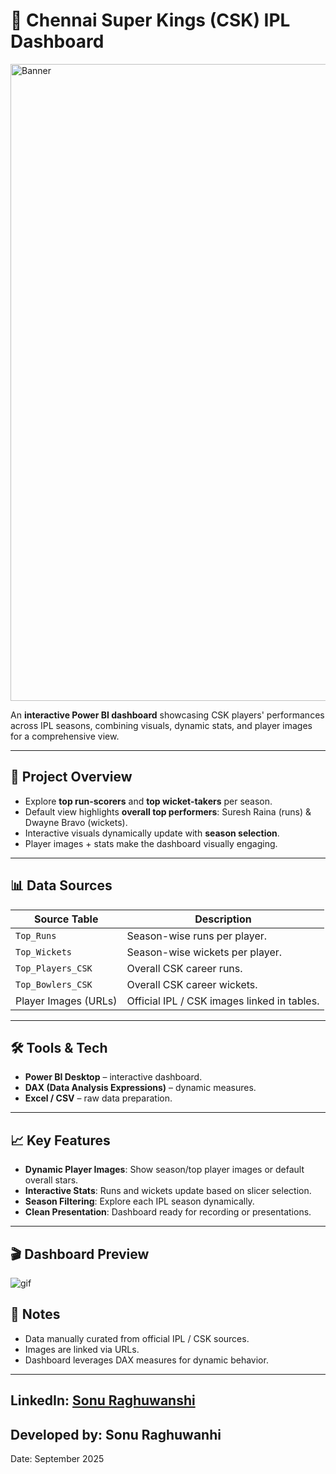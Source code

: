 # 🏏 Chennai Super Kings (CSK) IPL Dashboard

<img width="3840" height="1019" alt="Banner" src="https://github.com/user-attachments/assets/c823b07f-fef3-49fb-b739-2448a47b1bdc" />



An **interactive Power BI dashboard** showcasing CSK players' performances across IPL seasons, combining visuals, dynamic stats, and player images for a comprehensive view.

---

## 🚀 Project Overview

- Explore **top run-scorers** and **top wicket-takers** per season.  
- Default view highlights **overall top performers**: Suresh Raina (runs) & Dwayne Bravo (wickets).  
- Interactive visuals dynamically update with **season selection**.  
- Player images + stats make the dashboard visually engaging.

---

## 📊 Data Sources

| Source Table           | Description |
|------------------------|-------------|
| `Top_Runs`             | Season-wise runs per player. |
| `Top_Wickets`          | Season-wise wickets per player. |
| `Top_Players_CSK`      | Overall CSK career runs. |
| `Top_Bowlers_CSK`      | Overall CSK career wickets. |
| Player Images (URLs)   | Official IPL / CSK images linked in tables. |

---

## 🛠️ Tools & Tech

- **Power BI Desktop** – interactive dashboard.  
- **DAX (Data Analysis Expressions)** – dynamic measures.   
- **Excel / CSV** – raw data preparation.

---

## 📈 Key Features

- **Dynamic Player Images**: Show season/top player images or default overall stars.  
- **Interactive Stats**: Runs and wickets update based on slicer selection.  
- **Season Filtering**: Explore each IPL season dynamically.  
- **Clean Presentation**: Dashboard ready for recording or presentations.

---

## 🎬 Dashboard Preview

![gif](https://github.com/user-attachments/assets/d9dfa2c4-4f53-4aa8-a5cd-c08953e5c635)

## 📌 Notes

- Data manually curated from official IPL / CSK sources.
- Images are linked via URLs.
- Dashboard leverages DAX measures for dynamic behavior.


---

## LinkedIn: [Sonu Raghuwanshi](https://www.linkedin.com/in/sonu-raghuwanshi--/)


## Developed by: Sonu Raghuwanhi
Date: September 2025

